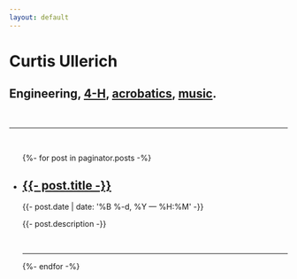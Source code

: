 ```yaml
---
layout: default
---
```


<div class="header-bar">
  <h1>Curtis Ullerich</h1>
  <h2>
    Engineering,
    <a href="https://4-h.org/4-h-alumni-community/4-h-alumni-luminaries/#!our-luminaries" target="_blank">4-H</a>,
    <a href="http://duo.idamayer.com" target="_blank">acrobatics</a>,
    <a href="https://www.youtube.com/c/curtisullerich" target="_blank">music</a>.
  </h2>
  <br/>
  <hr>
  <br/>
</div>


<ul class="post-list">
    {%- for post in paginator.posts -%}
      <li>
        <h2><a class="post-title" href="{{- post.url | prepend: site.baseurl -}}">{{- post.title -}}</a></h2>
        <p class="post-meta">{{- post.date | date: '%B %-d, %Y — %H:%M' -}}</p>
        <p>{{- post.description -}}</p>
        <br/>
        <hr/>
      </li>
    {%- endfor -%}
</ul>
